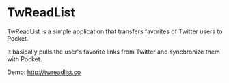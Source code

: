 TwReadList
==========

TwReadList is a simple application that transfers favorites of Twitter users to Pocket.

It basically pulls the user's favorite links from Twitter and synchronize them with Pocket.

Demo: http://twreadlist.co
